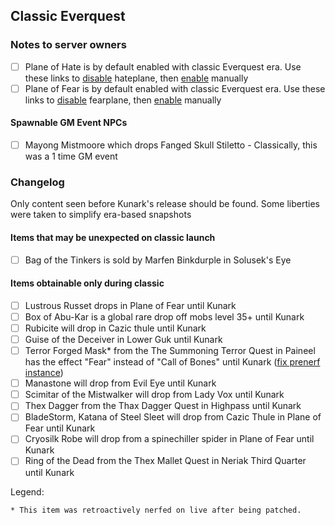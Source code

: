 ## Classic Everquest

### Notes to server owners
* [ ] Plane of Hate is by default enabled with classic Everquest era. Use these links to [disable](https://github.com/xackery/peq-expansions/blob/master/0-hateplane-disable.sql) hateplane, then [enable](https://github.com/xackery/peq-expansions/blob/master/0-hateplane-disable.sql) manually
* [ ] Plane of Fear is by default enabled with classic Everquest era. Use these links to [disable](https://github.com/xackery/peq-expansions/blob/master/0-fearplane-disable.sql) fearplane, then [enable](https://github.com/xackery/peq-expansions/blob/master/0-fearplane-disable.sql) manually
#### Spawnable GM Event NPCs
* [ ] Mayong Mistmoore which drops Fanged Skull Stiletto - Classically, this was a 1 time GM event


### Changelog
Only content seen before Kunark's release should be found. Some liberties were taken to simplify era-based snapshots
#### Items that may be unexpected on classic launch
* [ ] Bag of the Tinkers is sold by Marfen Binkdurple in Solusek's Eye
#### Items obtainable only during classic
* [ ] Lustrous Russet drops in Plane of Fear until Kunark
* [ ] Box of Abu-Kar is a global rare drop off mobs level 35+ until Kunark
* [ ] Rubicite will drop in Cazic thule until Kunark
* [ ] Guise of the Deceiver in Lower Guk until Kunark 
* [ ] Terror Forged Mask* from the The Summoning Terror Quest in Paineel has the effect "Fear" instead of "Call of Bones" until Kunark ([fix prenerf instance](https://github.com/xackery/peq-expansions/blob/master/0/terror-forged-mask-prenerf.sql))
* [ ] Manastone will drop from Evil Eye until Kunark
* [ ] Scimitar of the Mistwalker will drop from Lady Vox until Kunark
* [ ] Thex Dagger from the Thax Dagger Quest in Highpass until Kunark
* [ ] BladeStorm, Katana of Steel Sleet will drop from Cazic Thule in Plane of Fear until Kunark
* [ ] Cryosilk Robe will drop from a spinechiller spider in Plane of Fear until Kunark
* [ ] Ring of the Dead from the Thex Mallet Quest in Neriak Third Quarter until Kunark

Legend:
```
* This item was retroactively nerfed on live after being patched.
```
